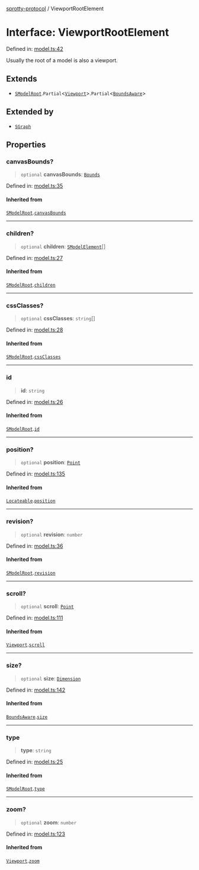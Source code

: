 
[sprotty-protocol](../globals) / ViewportRootElement

# Interface: ViewportRootElement

Defined in: [model.ts:42](https://github.com/eclipse-sprotty/sprotty/blob/f9b2433481cc27a1ac0c92d525a92039ae7f6c76/packages/sprotty-protocol/src/model.ts#L42)

Usually the root of a model is also a viewport.

## Extends

- [`SModelRoot`](../Interface.SModelRoot).`Partial`\<[`Viewport`](../Interface.Viewport)\>.`Partial`\<[`BoundsAware`](../Interface.BoundsAware)\>

## Extended by

- [`SGraph`](../Interface.SGraph)

## Properties

### canvasBounds?

> `optional` **canvasBounds**: [`Bounds`](../Interface.Bounds)

Defined in: [model.ts:35](https://github.com/eclipse-sprotty/sprotty/blob/f9b2433481cc27a1ac0c92d525a92039ae7f6c76/packages/sprotty-protocol/src/model.ts#L35)

#### Inherited from

[`SModelRoot`](../Interface.SModelRoot).[`canvasBounds`](../Interface.SModelRoot.md#canvasbounds)

***

### children?

> `optional` **children**: [`SModelElement`](../Interface.SModelElement)[]

Defined in: [model.ts:27](https://github.com/eclipse-sprotty/sprotty/blob/f9b2433481cc27a1ac0c92d525a92039ae7f6c76/packages/sprotty-protocol/src/model.ts#L27)

#### Inherited from

[`SModelRoot`](../Interface.SModelRoot).[`children`](../Interface.SModelRoot.md#children)

***

### cssClasses?

> `optional` **cssClasses**: `string`[]

Defined in: [model.ts:28](https://github.com/eclipse-sprotty/sprotty/blob/f9b2433481cc27a1ac0c92d525a92039ae7f6c76/packages/sprotty-protocol/src/model.ts#L28)

#### Inherited from

[`SModelRoot`](../Interface.SModelRoot).[`cssClasses`](../Interface.SModelRoot.md#cssclasses)

***

### id

> **id**: `string`

Defined in: [model.ts:26](https://github.com/eclipse-sprotty/sprotty/blob/f9b2433481cc27a1ac0c92d525a92039ae7f6c76/packages/sprotty-protocol/src/model.ts#L26)

#### Inherited from

[`SModelRoot`](../Interface.SModelRoot).[`id`](../Interface.SModelRoot.md#id)

***

### position?

> `optional` **position**: [`Point`](../Interface.Point)

Defined in: [model.ts:135](https://github.com/eclipse-sprotty/sprotty/blob/f9b2433481cc27a1ac0c92d525a92039ae7f6c76/packages/sprotty-protocol/src/model.ts#L135)

#### Inherited from

[`Locateable`](../Interface.Locateable).[`position`](../Interface.Locateable.md#position)

***

### revision?

> `optional` **revision**: `number`

Defined in: [model.ts:36](https://github.com/eclipse-sprotty/sprotty/blob/f9b2433481cc27a1ac0c92d525a92039ae7f6c76/packages/sprotty-protocol/src/model.ts#L36)

#### Inherited from

[`SModelRoot`](../Interface.SModelRoot).[`revision`](../Interface.SModelRoot.md#revision)

***

### scroll?

> `optional` **scroll**: [`Point`](../Interface.Point)

Defined in: [model.ts:111](https://github.com/eclipse-sprotty/sprotty/blob/f9b2433481cc27a1ac0c92d525a92039ae7f6c76/packages/sprotty-protocol/src/model.ts#L111)

#### Inherited from

[`Viewport`](../Interface.Viewport).[`scroll`](../Interface.Viewport.md#scroll)

***

### size?

> `optional` **size**: [`Dimension`](../Interface.Dimension)

Defined in: [model.ts:142](https://github.com/eclipse-sprotty/sprotty/blob/f9b2433481cc27a1ac0c92d525a92039ae7f6c76/packages/sprotty-protocol/src/model.ts#L142)

#### Inherited from

[`BoundsAware`](../Interface.BoundsAware).[`size`](../Interface.BoundsAware.md#size)

***

### type

> **type**: `string`

Defined in: [model.ts:25](https://github.com/eclipse-sprotty/sprotty/blob/f9b2433481cc27a1ac0c92d525a92039ae7f6c76/packages/sprotty-protocol/src/model.ts#L25)

#### Inherited from

[`SModelRoot`](../Interface.SModelRoot).[`type`](../Interface.SModelRoot.md#type)

***

### zoom?

> `optional` **zoom**: `number`

Defined in: [model.ts:123](https://github.com/eclipse-sprotty/sprotty/blob/f9b2433481cc27a1ac0c92d525a92039ae7f6c76/packages/sprotty-protocol/src/model.ts#L123)

#### Inherited from

[`Viewport`](../Interface.Viewport).[`zoom`](../Interface.Viewport.md#zoom)
